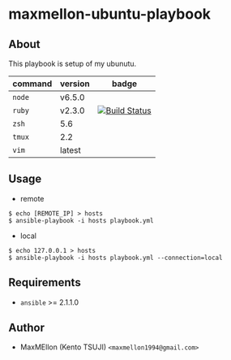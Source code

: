 # maxmellon-ubuntu-playbook

About
---

This playbook is setup of my ubunutu.

|command | version | badge |
|---     | ---     | ---   |
| `node` | v6.5.0  | |
| `ruby` | v2.3.0  | [![Build Status](https://travis-ci.org/MaxMEllon/rbenv-playbook.svg?branch=master)](https://travis-ci.org/MaxMEllon/rbenv-playbook) |
| `zsh`  | 5.6     | |
| `tmux` | 2.2     | |
| `vim`  | latest  | |

Usage
---

* remote

```
$ echo [REMOTE_IP] > hosts
$ ansible-playbook -i hosts playbook.yml
```

* local

```
$ echo 127.0.0.1 > hosts
$ ansible-playbook -i hosts playbook.yml --connection=local
```

Requirements
---
* `ansible` >= 2.1.1.0

Author
---
* MaxMEllon (Kento TSUJI) `<maxmellon1994@gmail.com>`
